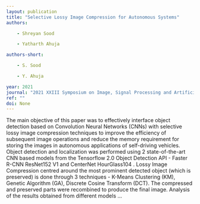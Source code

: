 ```yaml
---
layout: publication
title: "Selective Lossy Image Compression for Autonomous Systems"
authors:

    - Shreyan Sood

    - Yatharth Ahuja

authors-short:

    - S. Sood

    - Y. Ahuja

year: 2021
journal: "2021 XXIII Symposium on Image, Signal Processing and Artificial Vision (STSIVA)"
ref: ""
doi: None
---
```


The main objective of this paper was to effectively interface object detection based on Convolution Neural Networks (CNNs) with selective lossy image compression techniques to improve the efficiency of subsequent image operations and reduce the memory requirement for storing the images in autonomous applications of self-driving vehicles. Object detection and localization was performed using 2 state-of-the-art CNN based models from the Tensorflow 2.0 Object Detection API - Faster R-CNN ResNet152 V1    and CenterNet HourGlass104   . Lossy Image Compression centred around the most prominent detected object (which is preserved) is done through 3 techniques - K-Means Clustering (KM), Genetic Algorithm (GA), Discrete Cosine Transform (DCT). The compressed and preserved parts were recombined to produce the final image. Analysis of the results obtained from different models …
    